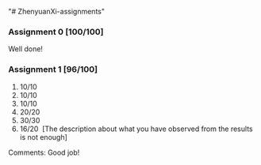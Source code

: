 "# ZhenyuanXi-assignments" 

### Assignment 0 [100/100]  
Well done!

### Assignment 1 [96/100]
1. 10/10
2. 10/10
3. 10/10
4. 20/20
5. 30/30
6. 16/20 &nbsp;[The description about what you have observed from the results is not enough]

Comments: Good job!

